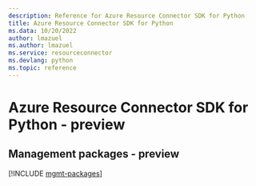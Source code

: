 ```yaml
---
description: Reference for Azure Resource Connector SDK for Python
title: Azure Resource Connector SDK for Python
ms.data: 10/20/2022
author: lmazuel
ms.author: lmazuel
ms.service: resourceconnector
ms.devlang: python
ms.topic: reference
---
```

# Azure Resource Connector SDK for Python - preview

## Management packages - preview
[!INCLUDE [mgmt-packages](resource-connector-mgmt-index.md)]